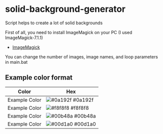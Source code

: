 # solid-background-generator
 Script helps to create a lot of solid backgrounds
 
 First of all, you need to install ImageMagick on your PC   (I used ImageMagick-7.1.1)
  - [ImageMagick](https://imagemagick.org/script/download.php)
 
You can change the number of images, image names, and loop parameters in main.bat
 
## Example color format 

| Color             | Hex                                                                |
| ----------------- | ------------------------------------------------------------------ |
| Example Color | ![#0a192f](https://via.placeholder.com/10/0a192f?text=+) #0a192f |
| Example Color | ![#f8f8f8](https://via.placeholder.com/10/f8f8f8?text=+) #f8f8f8 |
| Example Color | ![#00b48a](https://via.placeholder.com/10/00b48a?text=+) #00b48a |
| Example Color | ![#00d1a0](https://via.placeholder.com/10/00b48a?text=+) #00d1a0 |

